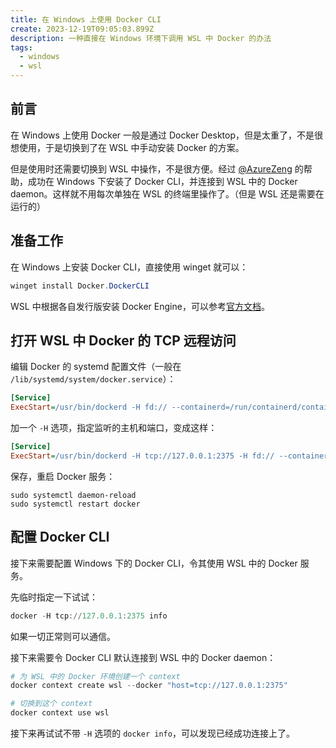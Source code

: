 ```yaml
---
title: 在 Windows 上使用 Docker CLI
create: 2023-12-19T09:05:03.899Z
description: 一种直接在 Windows 环境下调用 WSL 中 Docker 的办法
tags:
  - windows
  - wsl
---
```


## 前言

在 Windows 上使用 Docker 一般是通过 Docker Desktop，但是太重了，不是很想使用，于是切换到了在 WSL 中手动安装 Docker 的方案。

但是使用时还需要切换到 WSL 中操作，不是很方便。经过 [@AzureZeng](https://blog.azurezeng.com/) 的帮助，成功在 Windows 下安装了 Docker CLI，并连接到 WSL 中的 Docker daemon。这样就不用每次单独在 WSL 的终端里操作了。（但是 WSL 还是需要在运行的）

## 准备工作

在 Windows 上安装 Docker CLI，直接使用 winget 就可以：

```powershell
winget install Docker.DockerCLI
```

WSL 中根据各自发行版安装 Docker Engine，可以参考[官方文档](https://docs.docker.com/engine/install/)。

## 打开 WSL 中 Docker 的 TCP 远程访问

编辑 Docker 的 systemd 配置文件（一般在 `/lib/systemd/system/docker.service`）：

```ini
[Service]
ExecStart=/usr/bin/dockerd -H fd:// --containerd=/run/containerd/containerd.sock
```

加一个 `-H` 选项，指定监听的主机和端口，变成这样：

```ini
[Service]
ExecStart=/usr/bin/dockerd -H tcp://127.0.0.1:2375 -H fd:// --containerd=/run/containerd/containerd.sock
```

保存，重启 Docker 服务：

```shell
sudo systemctl daemon-reload
sudo systemctl restart docker
```

## 配置 Docker CLI

接下来需要配置 Windows 下的 Docker CLI，令其使用 WSL 中的 Docker 服务。

先临时指定一下试试：

```powershell
docker -H tcp://127.0.0.1:2375 info
```

如果一切正常则可以通信。

接下来需要令 Docker CLI 默认连接到 WSL 中的 Docker daemon：

```powershell
# 为 WSL 中的 Docker 环境创建一个 context
docker context create wsl --docker "host=tcp://127.0.0.1:2375"

# 切换到这个 context
docker context use wsl
```

接下来再试试不带 `-H` 选项的 `docker info`，可以发现已经成功连接上了。
